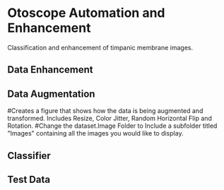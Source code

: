 # Otoscope Automation and Enhancement
Classification and enhancement of timpanic membrane images. 

## Data Enhancement

## Data Augmentation
 #Creates a figure that shows how the data is being augmented and transformed. 
 Includes Resize, Color Jitter, Random Horizontal Flip and Rotation. 
 #Change the dataset.Image Folder to Include a subfolder titled "Images" containing all the images you would like to display.
## Classifier

## Test Data
